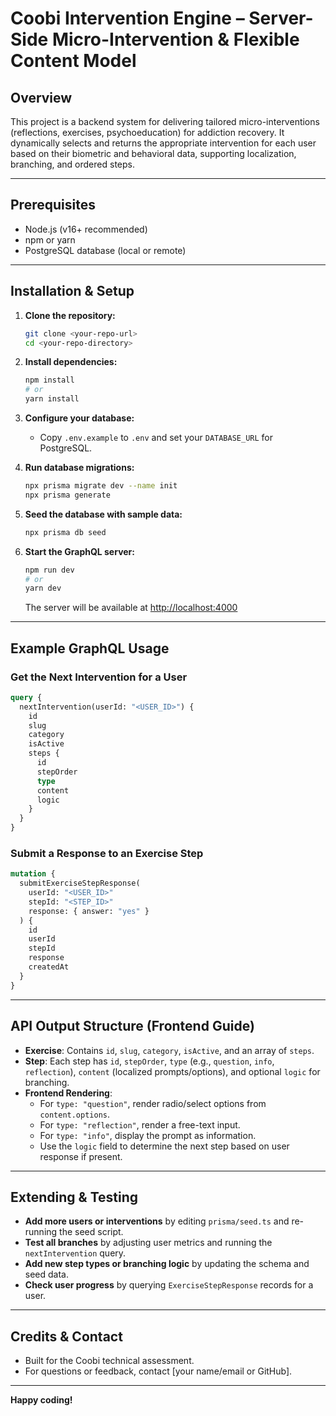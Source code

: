 # Coobi Intervention Engine – Server-Side Micro-Intervention & Flexible Content Model

## Overview
This project is a backend system for delivering tailored micro-interventions (reflections, exercises, psychoeducation) for addiction recovery. It dynamically selects and returns the appropriate intervention for each user based on their biometric and behavioral data, supporting localization, branching, and ordered steps.

---

## Prerequisites
- Node.js (v16+ recommended)
- npm or yarn
- PostgreSQL database (local or remote)

---

## Installation & Setup

1. **Clone the repository:**
   ```sh
   git clone <your-repo-url>
   cd <your-repo-directory>
   ```

2. **Install dependencies:**
   ```sh
   npm install
   # or
   yarn install
   ```

3. **Configure your database:**
   - Copy `.env.example` to `.env` and set your `DATABASE_URL` for PostgreSQL.

4. **Run database migrations:**
   ```sh
   npx prisma migrate dev --name init
   npx prisma generate
   ```

5. **Seed the database with sample data:**
   ```sh
   npx prisma db seed
   ```

6. **Start the GraphQL server:**
   ```sh
   npm run dev
   # or
   yarn dev
   ```
   The server will be available at [http://localhost:4000](http://localhost:4000)

---

## Example GraphQL Usage

### Get the Next Intervention for a User
```graphql
query {
  nextIntervention(userId: "<USER_ID>") {
    id
    slug
    category
    isActive
    steps {
      id
      stepOrder
      type
      content
      logic
    }
  }
}
```

### Submit a Response to an Exercise Step
```graphql
mutation {
  submitExerciseStepResponse(
    userId: "<USER_ID>"
    stepId: "<STEP_ID>"
    response: { answer: "yes" }
  ) {
    id
    userId
    stepId
    response
    createdAt
  }
}
```

---

## API Output Structure (Frontend Guide)
- **Exercise**: Contains `id`, `slug`, `category`, `isActive`, and an array of `steps`.
- **Step**: Each step has `id`, `stepOrder`, `type` (e.g., `question`, `info`, `reflection`), `content` (localized prompts/options), and optional `logic` for branching.
- **Frontend Rendering**:
  - For `type: "question"`, render radio/select options from `content.options`.
  - For `type: "reflection"`, render a free-text input.
  - For `type: "info"`, display the prompt as information.
  - Use the `logic` field to determine the next step based on user response if present.

---

## Extending & Testing
- **Add more users or interventions** by editing `prisma/seed.ts` and re-running the seed script.
- **Test all branches** by adjusting user metrics and running the `nextIntervention` query.
- **Add new step types or branching logic** by updating the schema and seed data.
- **Check user progress** by querying `ExerciseStepResponse` records for a user.

---

## Credits & Contact
- Built for the Coobi technical assessment.
- For questions or feedback, contact [your name/email or GitHub].

---

**Happy coding!**

